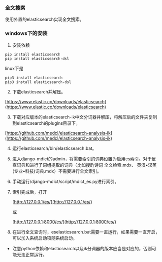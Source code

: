 ### 全文搜索

使用外置的elasticsearch实现全文搜索。

### windows下的安装

1. 安装依赖

```
pip install elasticsearch
pip install elasticsearch-dsl
```

linux下是

```
pip3 install elasticsearch
pip3 install elasticsearch-dsl
```

2. 下载elasticsearch并解压。

[https://www.elastic.co/downloads/elasticsearch](https://www.elastic.co/downloads/elasticsearch)

3. 下载对应版本的elasticsearch-ik中文分词器并解压，将解压后的文件夹复制到elasticsearch的plugins目录下。

[https://github.com/medcl/elasticsearch-analysis-ik](https://github.com/medcl/elasticsearch-analysis-ik)

4. 运行elasticsearch/bin/elasticsearch.bat。

5. 进入django-mdict的admin，将需要索引的词典设置为启用es索引。对于反查词典和进行了词组提取的词典（比如搜韵诗词 全文检索.mdx、	英汉•汉英(专业•科技)词典.mdx）不需要进行全文索引。

6. 手动运行/django-mdict/script/mdict_es.py进行索引。

7. 索引完成后，打开
   
   [http://127.0.0.1/es/](http://127.0.0.1/es/)
   
   或

   [http://127.0.0.1:8000/es/](http://127.0.0.1:8000/es/)

8. 在进行全文查询时，eselasticsearch.bat需要一直运行，如果需要一直开启，可以加入系统启动项随系统启动。

* 注意python依赖和elasticsearch以及ik分词器的版本应当是对应的，否则可能无法正常运行。
